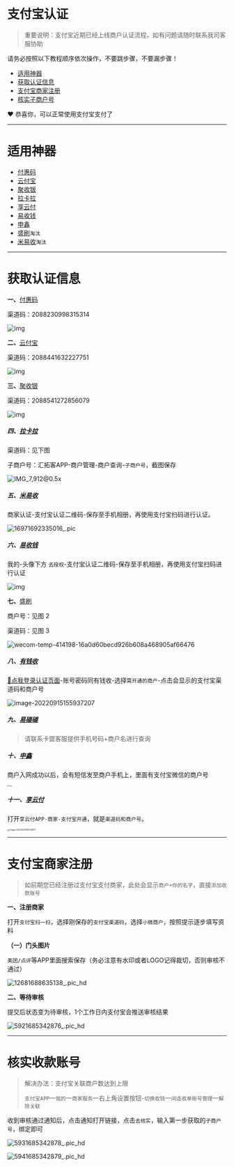 # 支付宝认证

> 重要说明：支付宝近期已经上线商户认证流程，如有问题请随时联系我司客服协助

请务必按照以下教程顺序依次操作，不要跳步骤，不要漏步骤！

- [适用神器](#适用神器)
- [获取认证信息](#获取认证信息)
- [支付宝商家注册](#支付宝商家注册)
- [核实子商户号](#核实子商户号)

:heart: 恭喜你，可以正常使用支付宝支付了

-----

# 适用神器

- [付惠码](tool/fhm.md)
- [云付宝](tool/yfb.md)
- [聚收银](tool/jsy.md)
- [拉卡拉](tool/lkl.md)
- [享云付](tool/ldxyf.md)
- [易收钱](tool/ysq.md)
- [申鑫](tool/sx.md)
- [盛刷](tool/ss.md)`淘汰`
- [米易收](tool/mys.md)`淘汰`

------

# 获取认证信息

**一、**[付惠码](tool/fhbmp.md)

渠道码：2088230998315314

![img](https://wiki.zjkmkj.com/media/202401041104550.png)

**二、**[云付宝](tool/yfb.md)

渠道码：2088441632227751

![img](https://wiki.zjkmkj.com/media/202401041104447.png)

**三、**[聚收银](tool/jsy.md)

渠道码：2088541272856079

![img](https://wiki.zjkmkj.com/media/202401041106607.png)

##### 四、[拉卡拉](tool/lkl.md)

渠道码：见下图

子商户号：汇拓客APP-商户管理-商户查询-`子商户号`，截图保存

![IMG_7,912@0.5x](https://wiki.zjkmkj.com/media/202306111457595.jpg)

##### 五、[米易收](tool/mys.md)

商家认证-支付宝认证二维码-保存至手机相册，再使用支付宝扫码进行认证。

![16971692335016_.pic](https://wiki.zjkmkj.com/media/202308181304149.jpg)

##### 六、[易收钱](tool/ysq.md)

我的-头像下方 `去授权`-支付宝认证二维码-保存至手机相册，再使用支付宝扫码进行认证

![img](https://wiki.zjkmkj.com/media/202401041107298.png)

**七、**[盛刷](tool/ss.md)

商户号：见图 2

渠道码：见图 3

![wecom-temp-414198-16a0d60becd926b608a468905af66476](https://wiki.zjkmkj.com/media/202306181052066.jpg)

##### 八、[有钱收](tool/yqs.md)

[:link:点我登录认证页面](http://mng.ningboruiyang.com/h5-facilitator/)-账号密码同有钱收-选择`需开通的商户`-点击会显示的支付宝渠道码和商户号

![image-20220915155937207](https://wiki.zjkmkj.com/media/202209151559653.png)

##### 九、[易碰碰](tool/ypp.md)

> 请联系卡盟客服提供手机号码+商户名进行查询

##### 十、[申鑫](tool/sx.md)

商户入网成功以后，会有短信发至商户手机上，里面有支付宝微信的商户号

<img src="https://wiki.zjkmkj.com/media/202211091224695.jpg" alt="img" style="zoom:25%;" />

##### 十一、[享云付](tool/ldxyf.md)

打开`享云付APP-商家-支付宝开通`，就是`渠道码和商户号`。

<img src="https://wiki.zjkmkj.com/media/202210201947088.png" alt="image-20221020194728011" style="zoom:33%;" />



---

# 支付宝商家注册

> 如前期您已经注册过支付宝支付商家，此处会显示`商户+你的名字`，直接`添加收款账号`

**一、注册商家**

打开`支付宝扫一扫`，选择刚保存的`支付宝渠道码`，选择`小微商户`，按照提示逐步填写资料

**（一）门头图片**

`美团/点评`等APP里面搜索保存（务必注意有水印或者LOGO记得裁切，否则审核不通过）

![12681688635138_.pic_hd](https://wiki.zjkmkj.com/media/202307061719555.jpg)

**二、等待审核**

提交后状态变为待审核，1个工作日内支付宝会推送审核结果

![5921685342876_.pic_hd](https://wiki.zjkmkj.com/media/202305291448632.jpg)

---

# 核实收款账号

> 解决办法：支付宝关联商户数达到上限
>
> `支付宝APP`一`我的`一`商家服务`一右上角设置按钮-`切换收钱`一`间连收单账号管理`一`解除关联`

收到审核通过通知后，点击通知打开链接，点击`去核实`，输入第一步获取的`子商户号`，绑定即可

![5931685342878_.pic_hd](https://wiki.zjkmkj.com/media/202305291452346.jpg)

![5941685342879_.pic_hd](https://wiki.zjkmkj.com/media/202305291452236.jpg)


